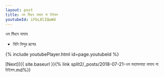 ```yaml
---
layout: post
title: ওম বিঁধবে নামায গা টাইমস
youtubeId: iFbL8lIQwW4
---
```

 
 
 ওম বিঁধবে নামায  
 
 -  যিনি বিন্দুর রূপের 
 
  
 
  
 
 
 
 
 
 


{% include youtubePlayer.html id=page.youtubeId %}
 
[Next]({{ site.baseurl }}{% link  split2/_posts/2018-07-21-ওম মহামালায়া নামায গা টাইমস.md%})
 
